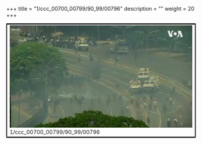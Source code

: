 +++
title = "1/ccc_00700_00799/90_99/00796"
description = ""
weight = 20
+++

<table style="border:2px solid black;max-width:800px;max-height:800px;" 
><tr><td>
<img class="center-fit-jpg"
src="/jpg_/aaa_20190430_NxaOmWaI8sI_00795.jpg">
1/ccc_00700_00799/90_99/00796
</img></td></tr></table>
